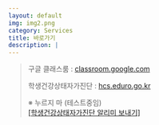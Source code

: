 ```yaml
---
layout: default
img: img2.png
category: Services
title: 바로가기
description: |
---
```

> 구글 클래스룸 : <a href="https://classroom.google.com/">classroom.google.com</a>   
>                            
> 학생건강상태자가진단 : <a href = "https://hcs.eduro.go.kr/">hcs.eduro.go.kr</a>           
>           
> ※ 누르지 마 (테스트중임)          
> <a href='javascript:void(0);'    onClick="sendLinkDefault()"> [학생건강상태자가진단 알리미 보내기]</a>          

<script type="text/JavaScript" src="https://developers.kakao.com/sdk/js/kakao.min.js"></script>
<script>
try {
  function sendLinkDefault() {
    Kakao.Link.sendDefault({
      objectType: 'feed',
      content: {
        title: '학생건강상태자가진단',
        description: '',
        imageUrl:
          'https://i.pinimg.com/564x/13/82/70/138270eaf056b70de065b9ad7e44bdf9.jpg',
        link: {
          mobileWebUrl: 'https://developers.kakao.com/docs/js/kakaotalklink#텍스트-템플릿-보내기',
          webUrl: 'https://developers.kakao.com/docs/js/kakaotalklink#텍스트-템플릿-보내기',

        },
      },
      buttons: [
        {
            title: '바로 가기',
            link: {
            mobileWebUrl: 'https://hcs.eduro.go.kr/',
            webUrl: 'https://hcs.eduro.go.kr/',
            }
        },
      ],
    })
  }
; window.kakaoDemoCallback && window.kakaoDemoCallback() }
catch(e) { window.kakaoDemoException && window.kakaoDemoException(e) }
</script>

<!--
<script type="text/javascript">
    function sendLinkTest() {
        Kakao.init("be7b6525600965cb3f7b82d7b6ebef24");
        Kakao.Link.sendCustom({
            templateId: [51770]
        });
    }
</script>-->
